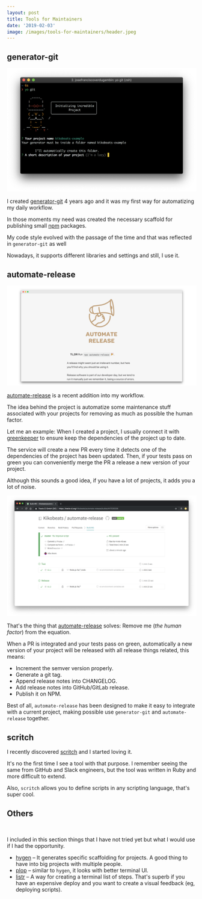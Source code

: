 ```yaml
---
layout: post
title: Tools for Maintainers
date: '2019-02-03'
image: /images/tools-for-maintainers/header.jpeg
---
```


## generator-git

![](/images/tools-for-maintainers/zcuso79.png)

I created [generator-git](https://www.npmjs.com/package/generator-git) 4 years ago and it was my first way for automatizing my daily workflow.

In those moments my need was created the necessary scaffold for publishing small [npm](https://www.npmjs.com/~kikobeats) packages.

My code style evolved with the passage of the time and that was reflected in `generator-git` as well

Nowadays, it supports different libraries and settings and still, I use it.

## automate-release

![](/images/tools-for-maintainers/o5bklq9.png)

[automate-release](https://github.com/Kikobeats/automate-release) is a recent addition into my workflow.

The idea behind the project is automatize some maintenance stuff associated with your projects for removing as much as possible the human factor.

Let me an example: When I created a project, I usually connect it with [greenkeeper](https://greenkeeper.io/) to ensure keep the dependencies of the project up to date.

The service will create a new PR every time it detects one of the dependencies of the project has been updated. Then, if your tests pass on green you can conveniently merge the PR a release a new version of your project.

Although this sounds a good idea, if you have a lot of projects, it adds you a lot of noise.

![](/images/tools-for-maintainers/974f3751150c8f4a5cfe6892ab26ef5873f3f27a68747470733a2f2f692e696d6775722e636f6d2f7a4548346841382e706e67.png)

That's the thing that [automate-release](https://github.com/Kikobeats/automate-release) solves: Remove me (*the human factor*) from the equation.

When a PR is integrated and your tests pass on green, automatically a new version of your project will be released with all release things related, this means:

- Increment the semver version properly.
- Generate a git tag.
- Append release notes into CHANGELOG.
- Add release notes into GitHub/GitLab release.
- Publish it on NPM.

Best of all, `automate-release` has been designed to make it easy to integrate with a current project, making possible use `generator-git` and `automate-release` together.

## scritch

I recently discovered [scritch](https://github.com/jamiebuilds/scritch) and I started loving it.

It's no the first time I see a tool with that purpose. I remember seeing the same from GitHub and Slack engineers, but the tool was written in Ruby and more difficult to extend.

Also, `scritch` allows you to define scripts in any scripting language, that's super cool.

## Others

<p><img src="https://i.imgur.com/YtZdSAs.png" alt="" style="
    width: 400px;
"></p>

I included in this section things that I have not tried yet but what I would use if I had the opportunity.

- [hygen](https://github.com/jondot/hygen) – It generates specific scaffolding for projects. A good thing to have into big projects with multiple people.
- [plop](https://github.com/amwmedia/plop) – similar to `hygen`, it looks with better terminal UI.
- [listr](https://github.com/SamVerschueren/listr) – A way for creating a terminal list of steps. That's superb if you have an expensive deploy and you want to create a visual feedback (eg, deploying scripts).

